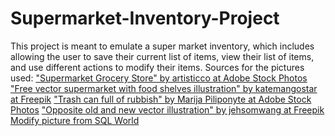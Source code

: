 # Supermarket-Inventory-Project
This project is meant to emulate a super market inventory, which includes allowing the user to save their current list of items, view their list of items, and use different actions to modify their items.
Sources for the pictures used: 
["Supermarket Grocery Store" by artisticco at Adobe Stock Photos](https://stock.adobe.com/search?k=cartoon+supermarket&asset_id=127541046)
["Free vector supermarket with food shelves illustration" by katemangostar at Freepik](https://www.freepik.com/free-vector/supermarket-with-food-shelves-illustration_3297820.htm#query=supermarket%20cartoon&position=0&from_view=keyword)
["Trash can full of rubbish" by Marija Piliponyte at Adobe Stock Photos](https://stock.adobe.com/search?k=trash+can+cartoon&asset_id=100830164)
["Opposite old and new vector illustration" by jehsomwang at Freepik](https://www.freepik.com/premium-vector/opposite-old-new-vector-illustration_3519446.htm)
[Modify picture from SQL World](https://www.complexsql.com/alter-table-add-column-alter-table-modify-alter-table-rename/)
